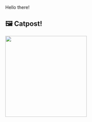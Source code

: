 Hello there!



## 🖼️ Catpost!

<sub>
    <img src="https://cdn2.thecatapi.com/images/9ue.jpg" height="256">
</sub>

